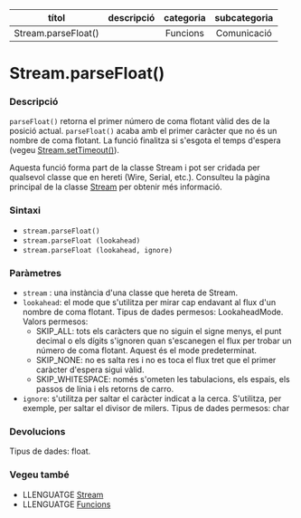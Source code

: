 
| títol | descripció   | categoria  | subcategoria        |
| :---: | :----------: | :--------: | :-----------------: |
| Stream.parseFloat() | | Funcions | Comunicació |

# Stream.parseFloat()

### Descripció

`parseFloat()` retorna el primer número de coma flotant vàlid des de la posició actual. `parseFloat()` acaba amb el primer caràcter que no és un nombre de coma flotant. La funció finalitza si s'esgota el temps d'espera (vegeu [Stream.setTimeout()](./Stream.setTimeout().md)).

Aquesta funció forma part de la classe Stream i pot ser cridada per qualsevol classe que en hereti (Wire, Serial, etc.). Consulteu la pàgina principal de la classe [Stream](../Stream.md) per obtenir més informació.

### Sintaxi

* `stream.parseFloat()`
* `stream.parseFloat (lookahead)`
* `stream.parseFloat (lookahead, ignore)`

### Paràmetres

* `stream` : una instància d'una classe que hereta de Stream.
* `lookahead`: el mode que s'utilitza per mirar cap endavant al flux d'un nombre de coma flotant. Tipus de dades permesos: LookaheadMode. Valors permesos:
  - SKIP_ALL: tots els caràcters que no siguin el signe menys, el punt decimal o els dígits s'ignoren quan s'escanegen el flux per trobar un número de coma flotant. Aquest és el mode predeterminat.
  - SKIP_NONE: no es salta res i no es toca el flux tret que el primer caràcter d'espera sigui vàlid.
  - SKIP_WHITESPACE: només s'ometen les tabulacions, els espais, els passos de línia i els retorns de carro.
* `ignore`: s'utilitza per saltar el caràcter indicat a la cerca. S'utilitza, per exemple, per saltar el divisor de milers. Tipus de dades permesos: char

### Devolucions

Tipus de dades: float.

### Vegeu també

*  LLENGUATGE [Stream](../Stream.md)  
*  LLENGUATGE [Funcions](../../Funcions.md)
